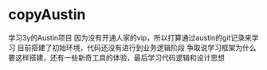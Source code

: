 # copyAustin
学习3y的Austin项目
因为没有开通人家的vip，所以打算通过austin的git记录来学习
目前搭建了初始环境，代码还没有进行到业务逻辑阶段
争取说学习框架为什么要这样搭建，还有一些新奇工具的体验，最后学习代码逻辑和设计思想
